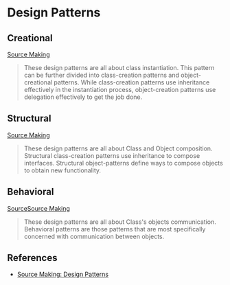 # Design Patterns

## Creational

[Source Making][source_making]
> These design patterns are all about class instantiation. This pattern can be further divided into class-creation patterns and object-creational patterns. While class-creation patterns use inheritance effectively in the instantiation process, object-creation patterns use delegation effectively to get the job done.



## Structural

[Source Making][source_making]
> These design patterns are all about Class and Object composition. Structural class-creation patterns use inheritance to compose interfaces. Structural object-patterns define ways to compose objects to obtain new functionality.


## Behavioral

[Source]()[Source Making][source_making]
> These design patterns are all about Class's objects communication. Behavioral patterns are those patterns that are most specifically concerned with communication between objects.

## References

* [Source Making: Design Patterns][source_making]




[source_making]: https://sourcemaking.com/design_patterns
